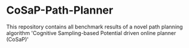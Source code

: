 # CoSaP-Path-Planner
This repository contains all benchmark results of a novel path planning algorithm 'Cognitive Sampling-based Potential driven online planner (CoSaP)'
